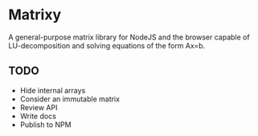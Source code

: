 Matrixy
=======

A general-purpose matrix library for NodeJS and the browser capable of LU-decomposition and solving equations of the form Ax=b.

## TODO

- Hide internal arrays
- Consider an immutable matrix
- Review API
- Write docs
- Publish to NPM